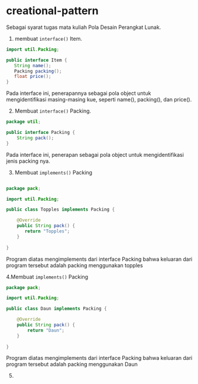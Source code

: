 # creational-pattern
Sebagai syarat tugas mata kuliah Pola Desain Perangkat Lunak.

1. membuat ```interface()``` Item.
```java
import util.Packing;

public interface Item {
   String name();
   Packing packing();
   float price();
}
```
Pada interface ini, penerapannya sebagai pola object untuk mengidentifikasi masing-masing kue, seperti name(), packing(), dan price().

2. Membuat ```interface()``` Packing.
```java
package util;

public interface Packing {
    String pack();
}
```
Pada interface ini, penerapan sebagai pola object untuk mengidentifikasi jenis packing nya.

3. Membuat ```implements()``` Packing
```java

package pack;

import util.Packing;

public class Topples implements Packing {

    @Override
    public String pack() {
       return "Topples";
    }
    
}
```
Program diatas mengimplements dari interface Packing bahwa keluaran dari program tersebut adalah packing menggunakan topples

4.Membuat ```implements()``` Packing
```java
package pack;

import util.Packing;

public class Daun implements Packing {

    @Override
    public String pack() {
        return "Daun";
    }
    
}
```
Program diatas mengimplements dari interface Packing bahwa keluaran dari program tersebut adalah packing menggunakan Daun

5.


